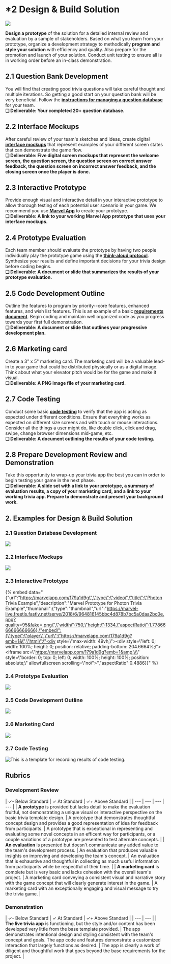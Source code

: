 # \*2 Design & Build Solution

![](../.gitbook/assets/trivia-phase-2-drawing-alpha-reduced.png)

**Design a prototype** of the solution for a detailed internal review and evaluation by a sample of stakeholders. Based on what you learn from your prototype, organize a development strategy to methodically **program and style your solution** with efficiency and quality. Also prepare for the promotion and launch of your solution. Conduct unit testing to ensure all is in working order before an in-class demonstration.

## **2.1 Question Bank Development**

You will find that creating good trivia questions will take careful thought and multiple iterations. So getting a good start on your question bank will be very beneficial. Follow the [**instructions for managing a question database**](https://docs.idew.org/code-trivia/managing-the-question-db) for your team.  
**❏ Deliverable: Your completed 20+ question database.**

## **2.2 Interface Mockups**

After careful review of your team's sketches and ideas, create digital [**interface mockups**](https://docs.idew.org/principles-and-practices/practices/design-practices/interface-mockups) that represent examples of your different screen states that can demonstrate the game flow.  
**❏ Deliverable: Five digital screen mockups that represent the welcome screen, the question screen, the question screen on correct answer feedback, the question screen on incorrect answer feedback, and the closing screen once the player is done.**

## **2.3 Interactive Prototype**

Provide enough visual and interactive detail in your interactive prototype to allow thorough testing of each potential user scenario in your game. We recommend you use [**Marvel App**](https://marvelapp.com/) to create your prototype.  
**❏ Deliverable: A link to your working Marvel App prototype that uses your interface mockups.**

## **2.4 Prototype Evaluation**

Each team member should evaluate the prototype by having two people individually play the prototype game using the [**think-aloud protocol**](https://docs.idew.org/principles-and-practices/practices/design-practices/think-aloud-protocol). Synthesize your results and define important decisions for your trivia design before coding begins.  
**❏ Deliverable: A document or slide that summarizes the results of your prototype evaluation.**

## **2.5 Code Development Outline**

Outline the features to program by priority--core features, enhanced features, and wish list features. This is an example of a basic [**requirements document**](https://docs.idew.org/principles-and-practices/practices/programming-practices/requirements-document). Begin coding and maintain well organized code as you progress towards your first full demonstration.  
**❏ Deliverable: A document or slide that outlines your progressive development plan.**

## **2.6 Marketing card**

Create a 3" x 5" marketing card. The marketing card will be a valuable lead-in to your game that could be distributed physically or as a digital image. Think about what your elevator pitch would be for the game and make it visual.  
**❏ Deliverable: A PNG image file of your marketing card.**

## **2.7 Code Testing**

Conduct some basic [**code testing**](https://docs.idew.org/principles-and-practices/practices/programming-practices/code-testing) to verify that the app is acting as expected under different conditions. Ensure that everything works as expected on different size screens and with touch or mouse interactions. Consider all the things a user might do, like double click, click and drag, swipe, change browser dimensions mid-game, etc.  
**❏ Deliverable: A document outlining the results of your code testing.**

## **2.8 Prepare Development Review and Demonstration**

Take this opportunity to wrap-up your trivia app the best you can in order to begin testing your game in the next phase.  
**❏ Deliverable: A slide set with a link to your prototype, a summary of evaluation results, a copy of your marketing card, and a link to your working trivia app. Prepare to demonstrate and present your background work.**

## 2. Examples for Design & Build Solution

### 2.1 Question Database Development

![](../.gitbook/assets/questiondb.png)

### 2.2 Interface Mockups

![](../.gitbook/assets/mockupsreduced%20%281%29.png)

### 2.3 Interactive Prototype

{% embed data="{\"url\":\"https://marvelapp.com/179a1d9g\",\"type\":\"video\",\"title\":\"Photon Trivia Example\",\"description\":\"Marvel Prototype for Photon Trivia Example\",\"thumbnail\":{\"type\":\"thumbnail\",\"url\":\"https://marvel-live.freetls.fastly.net/serve/2018/6/964816145bbc4d878b7bc5a0daa2bc0e.png?quality=95&fake=.png\",\"width\":750,\"height\":1334,\"aspectRatio\":1.7786666666666666},\"embed\":{\"type\":\"player\",\"url\":\"https://marvelapp.com/179a1d9g?emb=1&\",\"html\":\"<div style=\\\"max-width: 49vh;\\\"><div style=\\\"left: 0; width: 100%; height: 0; position: relative; padding-bottom: 204.6664%;\\\"><iframe src=\\\"https://marvelapp.com/179a1d9g?emb=1&amp;\\\" style=\\\"border: 0; top: 0; left: 0; width: 100%; height: 100%; position: absolute;\\\" allowfullscreen scrolling=\\\"no\\\"></iframe></div></div>\",\"aspectRatio\":0.4886}}" %}

### 2.4 Prototype Evaluation

![](../.gitbook/assets/prototypeevalexample.png)

### 2.5 Code Development Outline

![](../.gitbook/assets/codedev.png)

### 2.6 Marketing Card

![](../.gitbook/assets/marketingcard.png)

### 2.7 Code Testing

![This is a template for recording results of code testing.](../.gitbook/assets/codetestingexample.png)

## Rubrics

### Development Review

| ✓- Below Standard | ✓ At Standard | ✓+ Above Standard |
| --- | --- | --- | --- |
| **A prototype** is provided but lacks detail to make the evaluation fruitful, not demonstrating a unique visual or interactive perspective on the basic trivia template design. | A prototype that demonstrates thoughtful concept design and provides a good representation of idea for feedback from participants. | A prototype that is exceptional in representing and evaluating some novel concepts in an efficent way for participants, or a couple variations of a prototype are presented to test alternate concepts. |
| **An evaluation** is presented but doesn't communicate any added value to the team's development process. | An evaluation that produces valuable insights on improving and developing the team's concept. | An evaluation that is exhaustive and thoughtful in collecting as much useful information from participants while be respectful of their time. |
| **A marketing card** is complete but is very basic and lacks cohesion with the overall team's project. | A marketing card conveying a consistent visual and narrative story with the game concept that will clearly generate interest in the game. | A marketing card with an exceptionally engaging and visual message to try the trivia game. |

### Demonstration

| ✓- Below Standard | ✓ At Standard | ✓+ Above Standard |
| --- | --- |
| **The live trivia app** is functioning, but the style and/or content has been developed very little from the base template provided. | The app demonstrates intentional design and styling consistent with the team's concept and goals. The app code and features demonstrate a customized interaction that largely functions as desired. | The app is clearly a work of diligent and thoughtful work that goes beyond the base requirements for the project. |

